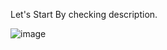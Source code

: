 Let's Start By checking description.


![image](https://github.com/user-attachments/assets/63a41c63-6aad-441e-8839-c4eea749d75b)
